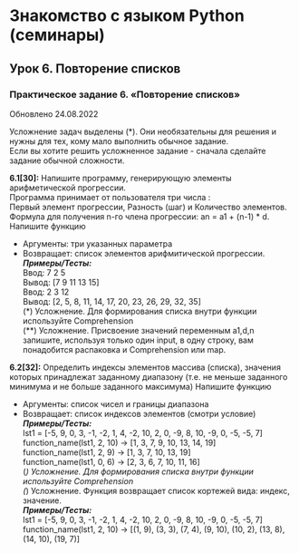 # Знакомство с языком Python (семинары)
## Урок 6. Повторение списков
### Практическое задание 6. «Повторение списков»
Обновлено 24.08.2022

Усложнение задач выделены (*). Они необязательны для решения и нужны для тех, кому мало выполнить обычное задание.<br>Если вы хотите решить усложненное задание - сначала сделайте задание обычной сложности.

**6.1[30]:** Напишите программу, генерирующую элементы арифметической прогрессии.<br>Программа принимает от пользователя три числа :<br>Первый элемент прогрессии, Разность (шаг) и Количество элементов.<br>
Формула для получения n-го члена прогрессии: an = a1 + (n-1) * d.<br>Напишите функцию
- Аргументы: три указанных параметра
- Возвращает: список элементов арифмитической прогрессии.<br>
__*Примеры/Тесты:*__<br>
Ввод: 7 2 5<br>
Вывод: [7 9 11 13 15]<br>
Ввод: 2 3 12<br>
Вывод: [2, 5, 8, 11, 14, 17, 20, 23, 26, 29, 32, 35]<br>
(*) Усложнение. Для формирования списка внутри функции используйте Comprehension<br>(**) Усложнение. Присвоение значений переменным a1,d,n запишите, используя только один input, в одну строку, вам понадобится распаковка и Comprehension или map.

**6.2[32]:** Определить индексы элементов массива (списка), значения которых принадлежат заданному диапазону (т.е. не меньше заданного минимума и не больше заданного максимума)
Напишите функцию
- Аргументы: список чисел и границы диапазона
- Возвращает: список индексов элементов (смотри условие)<br>
__*Примеры/Тесты:*__<br>
lst1 = [-5, 9, 0, 3, -1, -2, 1, 4, -2, 10, 2, 0, -9, 8, 10, -9, 0, -5, -5, 7]<br>
function_name(lst1, 2, 10) -> [1, 3, 7, 9, 10, 13, 14, 19]<br>
function_name(lst1, 2, 9) -> [1, 3, 7, 10, 13, 19]<br>
function_name(lst1, 0, 6) -> [2, 3, 6, 7, 10, 11, 16]<br>
(*) Усложнение. Для формирования списка внутри функции используйте Comprehension<br>
(*) Усложнение. Функция возвращает список кортежей вида: индекс, значение.<br>
__*Примеры/Тесты:*__<br>
lst1 = [-5, 9, 0, 3, -1, -2, 1, 4, -2, 10, 2, 0, -9, 8, 10, -9, 0, -5, -5, 7]<br>
function_name(lst1, 2, 10) -> [(1, 9), (3, 3), (7, 4), (9, 10), (10, 2), (13, 8), (14, 10), (19, 7)]